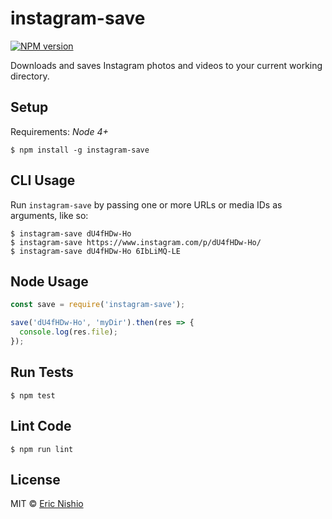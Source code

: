 instagram-save
==============

[![NPM version][npm-image]][npm-url]

Downloads and saves Instagram photos and videos to your current working
directory.

## Setup

Requirements: *Node 4+*

```
$ npm install -g instagram-save
```

## CLI Usage

Run `instagram-save` by passing one or more URLs or media IDs as arguments,
like so:

```
$ instagram-save dU4fHDw-Ho
$ instagram-save https://www.instagram.com/p/dU4fHDw-Ho/
$ instagram-save dU4fHDw-Ho 6IbLiMQ-LE
```

## Node Usage

```javascript
const save = require('instagram-save');

save('dU4fHDw-Ho', 'myDir').then(res => {
  console.log(res.file);
});
```

## Run Tests

```
$ npm test
```

## Lint Code

```
$ npm run lint
```

## License

MIT © [Eric Nishio](http://ericnish.io)

[npm-url]: https://npmjs.org/package/instagram-save
[npm-image]: https://img.shields.io/npm/v/instagram-save.svg?style=flat-square
